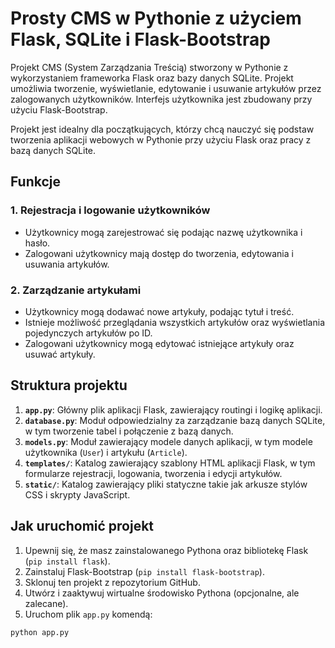 # Prosty CMS w Pythonie z użyciem Flask, SQLite i Flask-Bootstrap

Projekt CMS (System Zarządzania Treścią) stworzony w Pythonie z wykorzystaniem frameworka Flask oraz bazy danych SQLite. Projekt umożliwia tworzenie, wyświetlanie, edytowanie i usuwanie artykułów przez zalogowanych użytkowników. Interfejs użytkownika jest zbudowany przy użyciu Flask-Bootstrap.

Projekt jest idealny dla początkujących, którzy chcą nauczyć się podstaw tworzenia aplikacji webowych w Pythonie przy użyciu Flask oraz pracy z bazą danych SQLite.

## Funkcje

### 1. Rejestracja i logowanie użytkowników
- Użytkownicy mogą zarejestrować się podając nazwę użytkownika i hasło.
- Zalogowani użytkownicy mają dostęp do tworzenia, edytowania i usuwania artykułów.

### 2. Zarządzanie artykułami
- Użytkownicy mogą dodawać nowe artykuły, podając tytuł i treść.
- Istnieje możliwość przeglądania wszystkich artykułów oraz wyświetlania pojedynczych artykułów po ID.
- Zalogowani użytkownicy mogą edytować istniejące artykuły oraz usuwać artykuły.

## Struktura projektu

1. **`app.py`**: Główny plik aplikacji Flask, zawierający routingi i logikę aplikacji.
2. **`database.py`**: Moduł odpowiedzialny za zarządzanie bazą danych SQLite, w tym tworzenie tabel i połączenie z bazą danych.
3. **`models.py`**: Moduł zawierający modele danych aplikacji, w tym modele użytkownika (`User`) i artykułu (`Article`).
4. **`templates/`**: Katalog zawierający szablony HTML aplikacji Flask, w tym formularze rejestracji, logowania, tworzenia i edycji artykułów.
5. **`static/`**: Katalog zawierający pliki statyczne takie jak arkusze stylów CSS i skrypty JavaScript.

## Jak uruchomić projekt

1. Upewnij się, że masz zainstalowanego Pythona oraz bibliotekę Flask (`pip install flask`).
2. Zainstaluj Flask-Bootstrap (`pip install flask-bootstrap`).
3. Sklonuj ten projekt z repozytorium GitHub.
4. Utwórz i zaaktywuj wirtualne środowisko Pythona (opcjonalne, ale zalecane).
5. Uruchom plik `app.py` komendą:

```sh
python app.py
